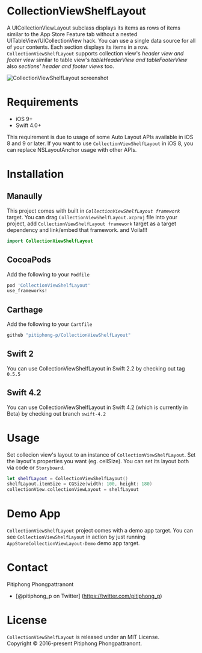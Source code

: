 # CollectionViewShelfLayout
A UICollectionViewLayout subclass displays its items as rows of items similar to the App Store Feature tab without a nested UITableView/UICollectionView hack. You can use a single data source for all of your contents. Each section displays its items in a row. `CollectionViewShelfLayout` supports collection view's *header view and footer view* similar to table view's *tableHeaderView and tableFooterView* also *sections' header and footer views* too.

![CollectionViewShelfLayout screenshot](https://s3.amazonaws.com/cocoacontrols_production/uploads/control_image/image/9666/CollectionViewShelfLayout_small.png)

# Requirements
- iOS 9+
- Swift 4.0+

This requirement is due to usage of some Auto Layout APIs available in iOS 8 and 9 or later.
 If you want to use `CollectionViewShelfLayout` in iOS 8, you can replace NSLayoutAnchor usage with other APIs.

# Installation
## Manaully
This project comes with built in *`CollectionViewShelfLayout framework`* target. You can drag `CollectionViewShelfLayout.xcproj` file into your project, add `CollectionViewShelfLayout framework` target as a target dependency and link/embed that framework. and Voila!!!
````swift
import CollectionViewShelfLayout
````
## CocoaPods
Add the following to your `Podfile`
````ruby
pod 'CollectionViewShelfLayout'
use_frameworks!
````
## Carthage
Add the following to your `Cartfile`
````ruby
github "pitiphong-p/CollectionViewShelfLayout"
````
## Swift 2
You can use CollectionViewShelfLayout in Swift 2.2 by checking out tag `0.5.5`
## Swift 4.2
You can use CollectionViewShelfLayout in Swift 4.2 (which is currently in Beta) by checking out branch `swift-4.2`

# Usage
Set collecion view's layout to an instance of `CollectionViewShelfLayout`. Set the layout's properties you want (eg. cellSize). You can set its layout both via code or `Storyboard`.
````swift
let shelfLayout = CollectionViewShelfLayout()
shelfLayout.itemSize = CGSize(width: 100, height: 180)
collectionView.collectionViewLayout = shelfLayout
````

# Demo App
`CollectionViewShelfLayout` project comes with a demo app target. You can see `CollectionViewShelfLayout` in action by just running `AppStoreCollectionViewLayout-Demo` demo app target.
# Contact
Pitiphong Phongpattranont
- [@pitiphong_p on Twitter] (https://twitter.com/pitiphong_p)

# License
`CollectionViewShelfLayout` is released under an MIT License.  
Copyright © 2016-present Pitiphong Phongpattranont.



